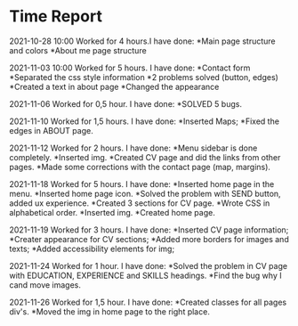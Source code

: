 # Time Report
2021-10-28 10:00 Worked for 4 hours.I have done:
*Main page structure and colors
*About me page structure

2021-11-03 10:00 Worked for 5 hours. I have done:
*Contact form
*Separated the css style information
*2 problems solved (button, edges)
*Created a text in about page
*Changed the appearance

2021-11-06 Worked for 0,5 hour. I have done:
*SOLVED 5 bugs.

2021-11-10 Worked for 1,5 hours. I have done:
*Inserted Maps;
*Fixed the edges in ABOUT page.

2021-11-12 Worked for 2 hours. I have done:
*Menu sidebar is done completely.
*Inserted img.
*Created CV page and did the links from other pages.
*Made some corrections with the contact page (map, margins).

2021-11-18 Worked for 5 hours. I have done:
*Inserted home page in the menu.
*Inserted home page icon.
*Solved the problem with SEND button, added ux experience.
*Created 3 sections for CV page.
*Wrote CSS in alphabetical order.
*Inserted img.
*Created home page.

2021-11-19 Worked for 3 hours. I have done:
*Inserted CV page information;
*Creater appearance for CV sections;
*Added more borders for images and texts;
*Added accessibility elements for img;

2021-11-24 Worked for 1 hour. I have done:
*Solved the problem in CV page with EDUCATION, EXPERIENCE and SKILLS headings.
*Find the bug why I cand move images.

2021-11-26 Worked for 1,5 hour. I have done:
*Created classes for all pages div's.
*Moved the img in home page to the right place.
